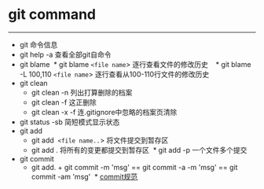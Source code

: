 # git command
---
* git 命令信息  
* git help -a 查看全部git自命令 
* git blame
  * git blame `<file name`> 逐行查看文件的修改历史   
  * git blame -L 100,110 `<file name`> 逐行查看从100-110行文件的修改历史
* git clean
  * git clean -n 列出打算删除的档案
  * git clean -f 这正删除
  * git clean -x -f 连.gitignore中忽略的档案页清除
* git status -sb 简短模式显示状态
* git add 
  * git add  `<file name..`> 将文件提交到暂存区
  * git add . 将所有的变更都提交到暂存区
  * git add -p 一个文件多个提交
* git commit
  * git add. + git commit -m  'msg' == git commit -a -m 'msg' == git commit -am 'msg'
  * [commit规范](commitMsg.md)
